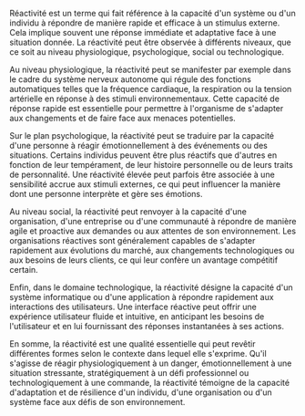 Réactivité est un terme qui fait référence à la capacité d'un système ou d'un individu à répondre de manière rapide et efficace à un stimulus externe. Cela implique souvent une réponse immédiate et adaptative face à une situation donnée. La réactivité peut être observée à différents niveaux, que ce soit au niveau physiologique, psychologique, social ou technologique.

Au niveau physiologique, la réactivité peut se manifester par exemple dans le cadre du système nerveux autonome qui régule des fonctions automatiques telles que la fréquence cardiaque, la respiration ou la tension artérielle en réponse à des stimuli environnementaux. Cette capacité de réponse rapide est essentielle pour permettre à l'organisme de s'adapter aux changements et de faire face aux menaces potentielles.

Sur le plan psychologique, la réactivité peut se traduire par la capacité d'une personne à réagir émotionnellement à des événements ou des situations. Certains individus peuvent être plus réactifs que d'autres en fonction de leur tempérament, de leur histoire personnelle ou de leurs traits de personnalité. Une réactivité élevée peut parfois être associée à une sensibilité accrue aux stimuli externes, ce qui peut influencer la manière dont une personne interprète et gère ses émotions.

Au niveau social, la réactivité peut renvoyer à la capacité d'une organisation, d'une entreprise ou d'une communauté à répondre de manière agile et proactive aux demandes ou aux attentes de son environnement. Les organisations réactives sont généralement capables de s'adapter rapidement aux évolutions du marché, aux changements technologiques ou aux besoins de leurs clients, ce qui leur confère un avantage compétitif certain.

Enfin, dans le domaine technologique, la réactivité désigne la capacité d'un système informatique ou d'une application à répondre rapidement aux interactions des utilisateurs. Une interface réactive peut offrir une expérience utilisateur fluide et intuitive, en anticipant les besoins de l'utilisateur et en lui fournissant des réponses instantanées à ses actions.

En somme, la réactivité est une qualité essentielle qui peut revêtir différentes formes selon le contexte dans lequel elle s'exprime. Qu'il s'agisse de réagir physiologiquement à un danger, émotionnellement à une situation stressante, stratégiquement à un défi professionnel ou technologiquement à une commande, la réactivité témoigne de la capacité d'adaptation et de résilience d'un individu, d'une organisation ou d'un système face aux défis de son environnement.